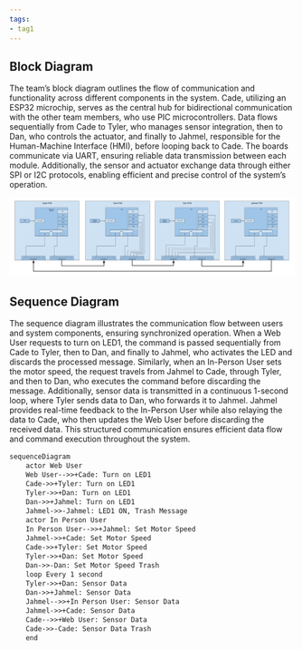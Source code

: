 ```yaml
---
tags:
- tag1
---
```


## **Block Diagram**
The team’s block diagram outlines the flow of communication and functionality across different components in the system. Cade, utilizing an ESP32 microchip, serves as the central hub for bidirectional communication with the other team members, who use PIC microcontrollers. Data flows sequentially from Cade to Tyler, who manages sensor integration, then to Dan, who controls the actuator, and finally to Jahmel, responsible for the Human-Machine Interface (HMI), before looping back to Cade. The boards communicate via UART, ensuring reliable data transmission between each module. Additionally, the sensor and actuator exchange data through either SPI or I2C protocols, enabling efficient and precise control of the system’s operation.

<img src="Team-Block-Diagram.png">

## **Sequence Diagram**

The sequence diagram illustrates the communication flow between users and system components, ensuring synchronized operation. When a Web User requests to turn on LED1, the command is passed sequentially from Cade to Tyler, then to Dan, and finally to Jahmel, who activates the LED and discards the processed message. Similarly, when an In-Person User sets the motor speed, the request travels from Jahmel to Cade, through Tyler, and then to Dan, who executes the command before discarding the message. Additionally, sensor data is transmitted in a continuous 1-second loop, where Tyler sends data to Dan, who forwards it to Jahmel. Jahmel provides real-time feedback to the In-Person User while also relaying the data to Cade, who then updates the Web User before discarding the received data. This structured communication ensures efficient data flow and command execution throughout the system.

``` mermaid
sequenceDiagram
    actor Web User
    Web User-->>+Cade: Turn on LED1
    Cade->>+Tyler: Turn on LED1
    Tyler->>+Dan: Turn on LED1
    Dan->>+Jahmel: Turn on LED1
    Jahmel->>-Jahmel: LED1 ON, Trash Message
    actor In Person User
    In Person User-->>+Jahmel: Set Motor Speed
    Jahmel->>+Cade: Set Motor Speed
    Cade->>+Tyler: Set Motor Speed
    Tyler->>+Dan: Set Motor Speed
    Dan->>-Dan: Set Motor Speed Trash
    loop Every 1 second
    Tyler->>+Dan: Sensor Data
    Dan->>+Jahmel: Sensor Data
    Jahmel-->>+In Person User: Sensor Data
    Jahmel->>+Cade: Sensor Data
    Cade-->>+Web User: Sensor Data
    Cade->>-Cade: Sensor Data Trash
    end
```

